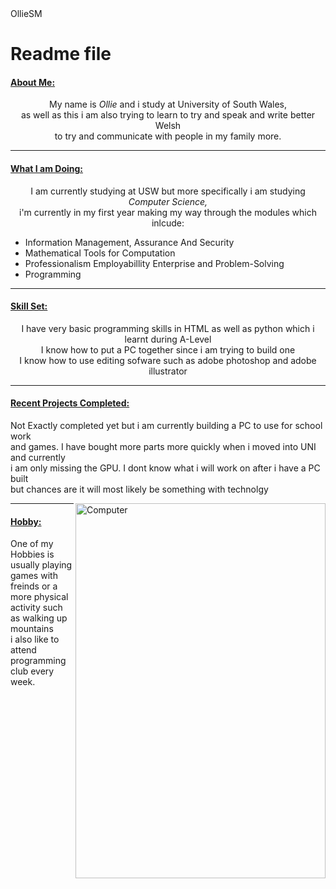<html>
  <head>OllieSM</head>

  <body>
    <h1>Readme file</h1>
    <h4><ins>About Me:</ins></h4>
    <p align="center">My name is <i>Ollie</i> and i study at University of South Wales,<br>
      as well as this i am also trying to learn to try and speak and write better Welsh <br>
      to try and communicate with people in my family more.
    </p>
    <hr>
    <h4><ins>What I am Doing:</ins></h4>
    <p align="center">I am currently studying at USW but more specifically i am studying <i>Computer Science,</i> <br>
      i'm currently in my first year making my way through the modules which inlcude:
      <ul>
        <li>Information Management, Assurance And Security</li>
        <li>Mathematical Tools for Computation</li>
        <li>Professionalism Employabillity Enterprise and Problem-Solving</li>
        <li>Programming</li>
      </ul>
    <hr>
    <h4><ins>Skill Set:</ins></h4>
    <p align="center">I have very basic programming skills in HTML as well as python which i learnt during A-Level <br>
      I know how to put a PC together since i am trying to build one <br>
      I know how to use editing sofware such as adobe photoshop and adobe illustrator <br>
    </p>
    <hr>
    <h4><ins>Recent Projects Completed:</ins></h4>
    <p>Not Exactly completed yet but i am currently building a PC to use for school work <br> 
      and games. I have bought more parts more quickly when i moved into UNI and currently <br> 
      i am only missing the GPU. I dont know what i will work on after i have a PC built <br>
      but chances are it will most likely be something with technolgy
    </p>
    <div class="gallery">
      <a target="_blank" href="Computer.JPG">
        <img align = "right" src="Computer.JPG" alt="Computer" width="400" height="600">
      </a>
    </div>
    <hr>
    <h4><ins>Hobby:</ins></h4>
    <p>One of my Hobbies is usually playing games with freinds
    or a more physical activity such as walking up mountains <br>
    i also like to attend programming club every week.</p>
  </body>
</html>
